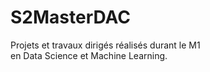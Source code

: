 # S2MasterDAC

Projets et travaux dirigés réalisés durant le M1  
en Data Science et Machine Learning.
